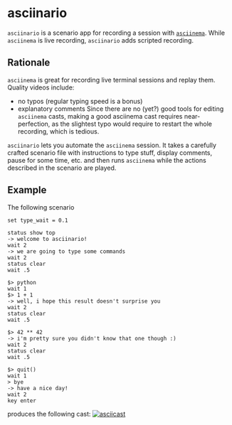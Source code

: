 # asciinario

`asciinario` is a scenario app for recording a session with [`asciinema`](https://asciinema.org/).
While `asciinema` is live recording, `asciinario` adds scripted recording.

## Rationale

`asciinema` is great for recording live terminal sessions and replay them.
Quality videos include:
- no typos (regular typing speed is a bonus)
- explanatory comments
Since there are no (yet?) good tools for editing `asciinema` casts, making a good asciinema cast requires near-perfection, as the slightest typo would require to restart the whole recording, which is tedious.

`asciinario` lets you automate the `asciinema` session.
It takes a carefully crafted scenario file with instructions to type stuff, display comments, pause for some time, etc. and then runs `asciinema` while the actions described in the scenario are played.

## Example

The following scenario
```
set type_wait = 0.1

status show top
-> welcome to asciinario!
wait 2
-> we are going to type some commands
wait 2
status clear
wait .5

$> python
wait 1
$> 1 + 1
-> well, i hope this result doesn't surprise you
wait 2
status clear
wait .5

$> 42 ** 42
-> i'm pretty sure you didn't know that one though :)
wait 2
status clear
wait .5

$> quit()
wait 1
> bye
-> have a nice day!
wait 2
key enter
```

produces the following cast: [![asciicast](https://asciinema.org/a/515937.svg)](https://asciinema.org/a/515937)
